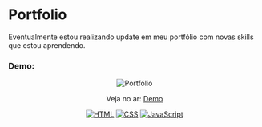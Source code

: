 # Portfolio  
<p> Eventualmente estou realizando update 
em meu portfólio com novas skills que estou
aprendendo.</p>

### Demo:

<p align="center">
  <img src="Portfólio%202.0/assets/demo/portfolio.gif" alt="Portfólio" />
</p>

<p align="center">
 Veja no ar: <a href="https://aglair.netlify.app/">Demo</a>
</p>

<p align="center">
  <a href="#"><img src="https://img.shields.io/badge/HTML5-E34F26?style=for-the-badge&logo=html5&logoColor=white" alt="HTML"></a>
  <a href="#"><img src="https://img.shields.io/badge/CSS3-1572B6?style=for-the-badge&logo=css3&logoColor=white" alt="CSS"></a>
  <a href="#"><img src="https://img.shields.io/badge/JavaScript-F7DF1E?style=for-the-badge&logo=javascript&logoColor=black" alt="JavaScript"></a>
</p>
